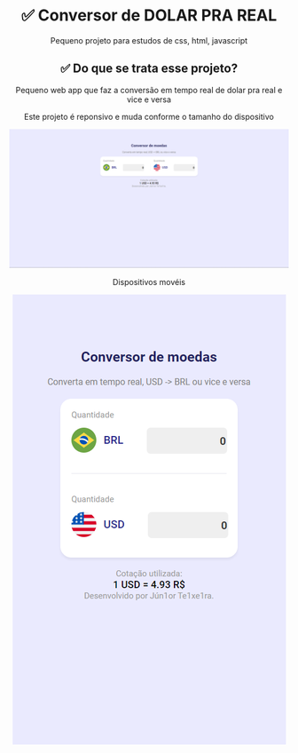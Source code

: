 
<h1 align="center">✅ Conversor de DOLAR PRA REAL</h1>
<p align="center">Pequeno projeto para estudos de css, html, javascript</p>
<h2 align="center">✅ Do que se trata esse projeto? </h1>
<p align="center">Pequeno web app que faz a conversão em tempo real de dolar pra real e vice e versa</p>
<p align="center">Este projeto é reponsivo e muda conforme o tamanho do dispositivo</p>
<img src=".github/previewfullscreen.png"/>
<p align="center">Dispositivos movéis</p>
<p align="center"><img src=".github/previewmobile.png"/></p>